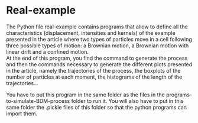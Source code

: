 # Real-example

The Python file real-example contains programs that allow to define all the characteristics (displacement, intensities and kernels) of the example presented in the article where two types of particles move in a cell following three possible types of motion: a Brownian motion, a Brownian motion with linear drift and a confined motion.  
At the end of this program, you find the command to generate the process and then the commands necessary to generate the different plots presented in the article, namely the trajectories of the process, the boxplots of the number of particles at each moment, the histograms of the length of the trajectories... 

You have to put this program in the same folder as the files in the programs-to-simulate-BDM-process folder to run it. You will also have to put in this same folder the .pickle files of this folder so that the python programs can import them.